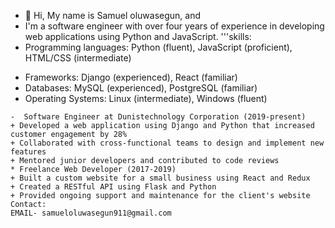 - 👋 Hi, My name is Samuel oluwasegun, and
- I'm a software engineer with over four years of experience in developing web applications using Python and JavaScript.
'''skills:
-  Programming languages: Python (fluent), JavaScript (proficient), HTML/CSS (intermediate)
* Frameworks: Django (experienced), React (familiar)
* Databases: MySQL (experienced), PostgreSQL (familiar)
* Operating Systems: Linux (intermediate), Windows (fluent)
```Experience:
-  Software Engineer at Dunistechnology Corporation (2019-present)
+ Developed a web application using Django and Python that increased customer engagement by 28%
+ Collaborated with cross-functional teams to design and implement new features
+ Mentored junior developers and contributed to code reviews
* Freelance Web Developer (2017-2019)
+ Built a custom website for a small business using React and Redux
+ Created a RESTful API using Flask and Python
+ Provided ongoing support and maintenance for the client's website
Contact:
EMAIL- samueloluwasegun911@gmail.com





